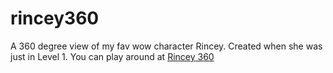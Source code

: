 # rincey360
A 360 degree view of my fav wow character Rincey. Created when she was just in Level 1. You can play around at <a href="https://rincey360.herokuapp.com/"> Rincey 360 </a>
